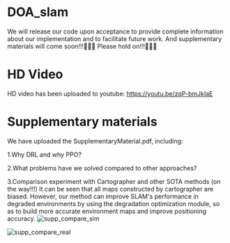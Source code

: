 # DOA_slam
We will release our code upon acceptance to provide complete information about our implementation and to facilitate future work. And supplementary materials will come soon!!!🚀🚀🚀 Please hold on!!!🌹🌹🌹

# HD Video
HD video has been uploaded to youtube:
https://youtu.be/zqP-bmJkIaE

# Supplementary materials
We have uploaded the SupplementaryMaterial.pdf, including:

1.Why DRL and why PPO?

2.What problems have we solved compared to other approaches?

3.Comparison experiment with Cartographer and other SOTA methods (on the way!!!)
It can be seen that all maps constructed by cartographer are biased. However, our method can improve SLAM's performance in degraded environments by using the degradation optimization module, so as to build more accurate environment maps and improve positioning accuracy.
![supp_compare_sim](https://github.com/user-attachments/assets/bf93cd13-ebfd-41f3-a228-0e5212ef6d2a)

![supp_compare_real](https://github.com/user-attachments/assets/8e8cdcb4-a35f-4658-b1be-a6d02734a9ac)

